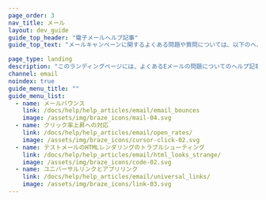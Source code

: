 ```yaml
---
page_order: 3
nav_title: メール
layout: dev_guide
guide_top_header: "電子メールヘルプ記事"
guide_top_text: "メールキャンペーンに関するよくある問題や質問については、以下のヘルプ記事をチェックしよう。<br><br> Braze でのパーソナライズされたメールメッセージの構築に関する詳細に興味がありますか?詳しくは、<a href='/docs/user_guide/message_building_by_channel/email/'>Email</a>セクションをご覧ください!"

page_type: landing
description: "このランディングページには、よくあるEメールの問題についてのヘルプ記事が掲載されている。"
channel: email
noindex: true
guide_menu_title: ""
guide_menu_list:
  - name: メールバウンス
    link: /docs/help/help_articles/email/email_bounces
    image: /assets/img/braze_icons/mail-04.svg
  - name: クリック率上昇への対応
    link: /docs/help/help_articles/email/open_rates/
    image: /assets/img/braze_icons/cursor-click-02.svg
  - name: テストメールのHTMLレンダリングのトラブルシューティング 
    link: /docs/help/help_articles/email/html_looks_strange/
    image: /assets/img/braze_icons/code-02.svg
  - name: ユニバーサルリンクとアプリリンク
    link: /docs/help/help_articles/email/universal_links/
    image: /assets/img/braze_icons/link-03.svg
---
```

